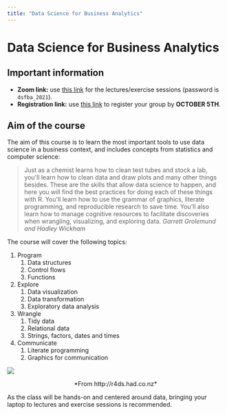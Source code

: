 ```yaml
---
title: "Data Science for Business Analytics"
---
```


# Data Science for Business Analytics

## Important information

* **Zoom link:** use [this link](https://columbiauniversity.zoom.us/j/92403282847?pwd=eXVRTXBjSGRMbzVLTzAxZThFL1Z6Zz09) for the lectures/exercise sessions (password is `dsfba_2021`).
* **Registration link:** use [this link](https://forms.gle/r7XR5g777Ya6YhTU9) to register your group by __OCTOBER 5TH__.


## Aim of the course

The aim of this course is to learn the most important tools to use data science in a business context, and includes concepts from statistics and computer science:

> Just as a chemist learns how to clean test tubes and stock a lab, 
> you'll learn how to clean data and draw plots and many other things besides. 
> These are the skills that allow data science to happen, and here you will 
> find the best practices for doing each of these things with R. 
> You'll learn how to use the grammar of graphics, literate programming, 
> and reproducible research to save time. 
> You'll also learn how to manage cognitive resources to facilitate discoveries 
> when wrangling, visualizing, and exploring data. 
> <cite> Garrett Grolemund and Hadley Wickham </cite>

The course will cover the following topics:

1. Program
   1. Data structures
   2. Control flows
   3. Functions
2. Explore
   1. Data visualization
   2. Data transformation
   3. Exploratory data analysis
3. Wrangle
   1. Tidy data
   2. Relational data
   3. Strings, factors, dates and times
4. Communicate
   1. Literate programming
   2. Graphics for communication

![](http://r4ds.had.co.nz/diagrams/data-science.png)
<center>*From http://r4ds.had.co.nz*</center>

As the class will be hands-on and centered around data, bringing your laptop to 
lectures and exercise sessions is recommended.
